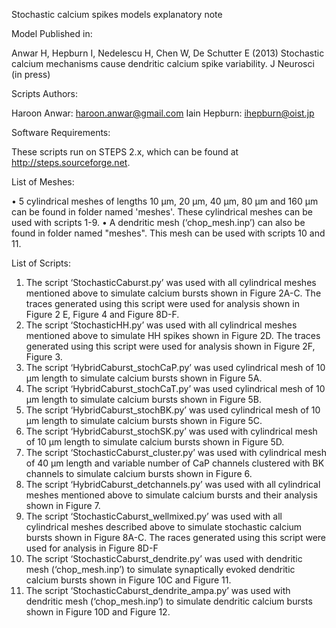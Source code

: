 Stochastic calcium spikes models explanatory note


Model Published in:

Anwar H, Hepburn I, Nedelescu H, Chen W, De Schutter E (2013) Stochastic calcium mechanisms cause dendritic calcium spike variability. J Neurosci (in press)

Scripts Authors: 

Haroon Anwar: haroon.anwar@gmail.com
Iain Hepburn: ihepburn@oist.jp

Software Requirements:

These scripts run on STEPS 2.x, which can be found at http://steps.sourceforge.net.

List of Meshes:

•	5 cylindrical meshes of lengths 10 µm, 20 µm, 40 µm, 80 µm and 160 µm can be found in folder named 'meshes'. These cylindrical meshes can be used with scripts 1-9.
•	A dendritic mesh (‘chop_mesh.inp’) can also be found in folder named "meshes". This mesh can be used with scripts 10 and 11.  

List of Scripts:

1.	The script ‘StochasticCaburst.py’ was used with all cylindrical meshes mentioned above to simulate calcium bursts shown in Figure 2A-C. The traces generated using this script were used for analysis shown in Figure 2 E, Figure 4 and Figure 8D-F.
2.	The script ‘StochasticHH.py’ was used with all cylindrical meshes mentioned above to simulate HH spikes shown in Figure 2D. The traces generated using this script were used for analysis shown in Figure 2F, Figure 3.
3.	The script ‘HybridCaburst_stochCaP.py’ was used cylindrical mesh of 10 µm length to simulate calcium bursts shown in Figure 5A.
4.	The script ‘HybridCaburst_stochCaT.py’ was used cylindrical mesh of 10 µm length to simulate calcium bursts shown in Figure 5B.
5.	The script ‘HybridCaburst_stochBK.py’ was used cylindrical mesh of 10 µm length to simulate calcium bursts shown in Figure 5C.
6.	The script ‘HybridCaburst_stochSK.py’ was used with cylindrical mesh of 10 µm length to simulate calcium bursts shown in Figure 5D.
7.	The script ‘StochasticCaburst_cluster.py’ was used with cylindrical mesh of 40 µm length and variable number of CaP channels clustered with BK channels to simulate calcium bursts shown in Figure 6.
8.	The script ‘HybridCaburst_detchannels.py’ was used with all cylindrical meshes mentioned above to simulate calcium bursts and their analysis shown in Figure 7.
9.	The script ‘StochasticCaburst_wellmixed.py’ was used with all cylindrical meshes described above to simulate stochastic calcium bursts shown in Figure 8A-C. The races generated using this script were used for analysis in Figure 8D-F
10.	The script ‘StochasticCaburst_dendrite.py’ was used with dendritic mesh (‘chop_mesh.inp’) to simulate synaptically evoked dendritic calcium bursts shown in Figure 10C and Figure 11.
11.	The script ‘StochasticCaburst_dendrite_ampa.py’ was used with dendritic mesh (‘chop_mesh.inp’) to simulate dendritic calcium bursts shown in Figure 10D and Figure 12.

